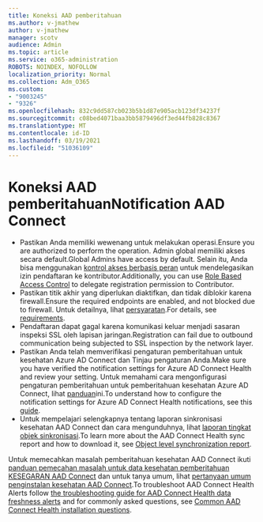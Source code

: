 ```yaml
---
title: Koneksi AAD pemberitahuan
ms.author: v-jmathew
author: v-jmathew
manager: scotv
audience: Admin
ms.topic: article
ms.service: o365-administration
ROBOTS: NOINDEX, NOFOLLOW
localization_priority: Normal
ms.collection: Adm_O365
ms.custom:
- "9003245"
- "9326"
ms.openlocfilehash: 832c9dd587cb023b5b1d87e905acb123df34237f
ms.sourcegitcommit: c08bed4071baa3bb5879496df3ed44fb828c8367
ms.translationtype: MT
ms.contentlocale: id-ID
ms.lasthandoff: 03/19/2021
ms.locfileid: "51036109"
---
```

# <a name="notification-aad-connect"></a><span data-ttu-id="17a67-102">Koneksi AAD pemberitahuan</span><span class="sxs-lookup"><span data-stu-id="17a67-102">Notification AAD Connect</span></span>

- <span data-ttu-id="17a67-103">Pastikan Anda memiliki wewenang untuk melakukan operasi.</span><span class="sxs-lookup"><span data-stu-id="17a67-103">Ensure you are authorized to perform the operation.</span></span> <span data-ttu-id="17a67-104">Admin global memiliki akses secara default.</span><span class="sxs-lookup"><span data-stu-id="17a67-104">Global Admins have access by default.</span></span> <span data-ttu-id="17a67-105">Selain itu, Anda bisa menggunakan [kontrol akses berbasis peran](https://docs.microsoft.com/azure/active-directory/connect-health/active-directory-aadconnect-health-operations) untuk mendelegasikan izin pendaftaran ke kontributor.</span><span class="sxs-lookup"><span data-stu-id="17a67-105">Additionally, you can use [Role Based Access Control](https://docs.microsoft.com/azure/active-directory/connect-health/active-directory-aadconnect-health-operations) to delegate registration permission to Contributor.</span></span>
- <span data-ttu-id="17a67-106">Pastikan titik akhir yang diperlukan diaktifkan, dan tidak diblokir karena firewall.</span><span class="sxs-lookup"><span data-stu-id="17a67-106">Ensure the required endpoints are enabled, and not blocked due to firewall.</span></span> <span data-ttu-id="17a67-107">Untuk detailnya, lihat [persyaratan](https://docs.microsoft.com/azure/active-directory/hybrid/how-to-connect-health-agent-install).</span><span class="sxs-lookup"><span data-stu-id="17a67-107">For details, see [requirements](https://docs.microsoft.com/azure/active-directory/hybrid/how-to-connect-health-agent-install).</span></span>
- <span data-ttu-id="17a67-108">Pendaftaran dapat gagal karena komunikasi keluar menjadi sasaran inspeksi SSL oleh lapisan jaringan.</span><span class="sxs-lookup"><span data-stu-id="17a67-108">Registration can fail due to outbound communication being subjected to SSL inspection by the network layer.</span></span>
- <span data-ttu-id="17a67-109">Pastikan Anda telah memverifikasi pengaturan pemberitahuan untuk kesehatan Azure AD Connect dan Tinjau pengaturan Anda.</span><span class="sxs-lookup"><span data-stu-id="17a67-109">Make sure you have verified the notification settings for Azure AD Connect Health and review your setting.</span></span> <span data-ttu-id="17a67-110">Untuk memahami cara mengonfigurasi pengaturan pemberitahuan untuk pemberitahuan kesehatan Azure AD Connect, lihat [panduan](https://docs.microsoft.com/azure/active-directory/hybrid/how-to-connect-health-operations)ini.</span><span class="sxs-lookup"><span data-stu-id="17a67-110">To understand how to configure the notification settings for Azure AD Connect Health notifications, see this [guide](https://docs.microsoft.com/azure/active-directory/hybrid/how-to-connect-health-operations).</span></span>
- <span data-ttu-id="17a67-111">Untuk mempelajari selengkapnya tentang laporan sinkronisasi kesehatan AAD Connect dan cara mengunduhnya, lihat [laporan tingkat objek sinkronisasi](https://docs.microsoft.com/azure/active-directory/hybrid/how-to-connect-health-sync).</span><span class="sxs-lookup"><span data-stu-id="17a67-111">To learn more about the AAD Connect Health sync report and how to download it, see [Object level synchronization report](https://docs.microsoft.com/azure/active-directory/hybrid/how-to-connect-health-sync).</span></span>

<span data-ttu-id="17a67-112">Untuk memecahkan masalah pemberitahuan kesehatan AAD Connect ikuti [panduan pemecahan masalah untuk data kesehatan pemberitahuan KESEGARAN AAD Connect](https://docs.microsoft.com/azure/active-directory/hybrid/how-to-connect-health-data-freshness) dan untuk tanya umum, lihat [pertanyaan umum penginstalan kesehatan AAD Connect](https://docs.microsoft.com/azure/active-directory/hybrid/reference-connect-health-faq).</span><span class="sxs-lookup"><span data-stu-id="17a67-112">To troubleshoot AAD Connect Health Alerts follow [the troubleshooting guide for AAD Connect Health data freshness alerts](https://docs.microsoft.com/azure/active-directory/hybrid/how-to-connect-health-data-freshness) and for commonly asked questions, see [Common AAD Connect Health installation questions](https://docs.microsoft.com/azure/active-directory/hybrid/reference-connect-health-faq).</span></span>
